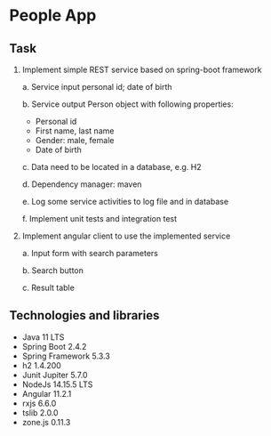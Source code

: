 # People App

## Task

1. Implement simple REST service based on spring-boot framework

   a. Service input personal id; date of birth

   b. Service output Person object with following properties:

   - Personal id
   - First name, last name
   - Gender: male, female
   - Date of birth

   c. Data need to be located in a database, e.g. H2

   d. Dependency manager: maven

   e. Log some service activities to log file and in database

   f. Implement unit tests and integration test

2. Implement angular client to use the implemented service

   a. Input form with search parameters

   b. Search button

   c. Result table

## Technologies and libraries

- Java 11 LTS
- Spring Boot 2.4.2
- Spring Framework 5.3.3
- h2 1.4.200
- Junit Jupiter 5.7.0
- NodeJs 14.15.5 LTS
- Angular 11.2.1
- rxjs 6.6.0
- tslib 2.0.0
- zone.js 0.11.3
